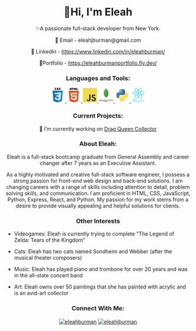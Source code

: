 <h1 align="center">👋Hi, I'm Eleah</h1>
<p align="center">✨A passionate full-stack developer from New York.</p>
<p align="center">📧 Email - eleahjburman@gmail.com </p>
<p align="center">💼 LinkedIn - <a href="https://www.linkedin.com/in/eleahburman/">https://www.linkedin.com/in/eleahburman/</a></p>
<p align="center">🎨Portfolio - <a href="https://eleahburmanportfolio.fly.dev/">https://eleahburmanportfolio.fly.dev/</a></p>
<h3 align="center">Languages and Tools:</h3>
<p align="center"> <a href="https://www.w3schools.com/css/" target="_blank" rel="noreferrer"> <img src="https://raw.githubusercontent.com/devicons/devicon/master/icons/css3/css3-original-wordmark.svg" alt="css3" width="40" height="40"/> </a><a href="https://www.w3.org/html/" target="_blank" rel="noreferrer"> <img src="https://raw.githubusercontent.com/devicons/devicon/master/icons/html5/html5-original-wordmark.svg" alt="html5" width="40" height="40"/> </a> <a href="https://developer.mozilla.org/en-US/docs/Web/JavaScript" target="_blank" rel="noreferrer"> <img src="https://raw.githubusercontent.com/devicons/devicon/master/icons/javascript/javascript-original.svg" alt="javascript" width="40" height="40"/> </a> <a href="https://www.mongodb.com/" target="_blank" rel="noreferrer"> <img src="https://raw.githubusercontent.com/devicons/devicon/master/icons/mongodb/mongodb-original-wordmark.svg" alt="mongodb" width="40" height="40"/> </a> <a href="https://www.python.org" target="_blank" rel="noreferrer"> <img src="https://raw.githubusercontent.com/devicons/devicon/master/icons/python/python-original.svg" alt="python" width="40" height="40"/> </a> <a href="https://reactjs.org/" target="_blank" rel="noreferrer"> <img src="https://raw.githubusercontent.com/devicons/devicon/master/icons/react/react-original-wordmark.svg" alt="react" width="40" height="40"/> </a> </p>

<h3 align="center">Current Projects:</h3>
<p align="center">🔭 I’m currently working on <a href="https://github.com/EleahBurman/drag-queen-collector">Drag Queen Collector</a></p>

<h3 align="center">About Eleah:</h3>
<p align="center">Eleah is a full-stack bootcamp graduate from General Assembly and career changer after 7 years as an Executive Assistant.</p>
<p align="center">As a highly motivated and creative full-stack software engineer, I possess a strong passion for front-end web design and back-end solutions. I am changing careers with a range of skills including attention to detail, problem solving skills, and communication. I am proficient in HTML, CSS, JavaScript, Python, Express, React, and Python. My passion for my work stems from a desire to provide visually appealing and helpful solutions for clients.</p>

<h3  align="center">Other Interests</h3>
  <ul>
  <p><li>Videogames: Eleah is currently trying to complete "The Legend of Zelda: Tears of the Kingdom"</li></p>
  <p><li>Cats: Eleah has two cats named Sondheim and Webber (after the musical theater composers)</li></p>
  <p><li>Music: Eleah has played piano and trombone for over 20 years and was in the all-state concert band</li></p>
  <p><li>Art: Eleah owns over 50 paintings that she has painted with acrylic and is an avid-art collector</li></p>
  </ul>
<h3 align="center">Connect With Me:</h3>
<p align="center">
<a href="https://linkedin.com/in/eleahburman" target="blank"><img align="center" src="https://raw.githubusercontent.com/rahuldkjain/github-profile-readme-generator/master/src/images/icons/Social/linked-in-alt.svg" alt="eleahburman" height="30" width="40" /></a>
<a href="https://fb.com/eleahjburman" target="blank"><img align="center" src="https://raw.githubusercontent.com/rahuldkjain/github-profile-readme-generator/master/src/images/icons/Social/facebook.svg" alt="eleahjburman" height="30" width="40" /></a>
</p>
